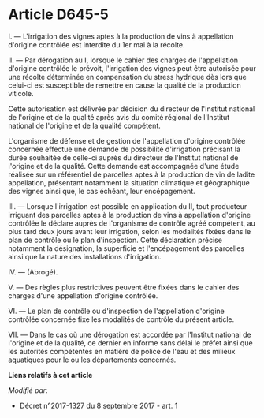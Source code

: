 # Article D645-5

I. ― L'irrigation des vignes aptes à la production de vins à appellation d'origine contrôlée est interdite du 1er mai à la
récolte.

II. ― Par dérogation au I, lorsque le cahier des charges de l'appellation d'origine contrôlée le prévoit, l'irrigation des
vignes peut être autorisée pour une récolte déterminée en compensation du stress hydrique dès lors que celui-ci est
susceptible de remettre en cause la qualité de la production viticole.

Cette autorisation est délivrée par décision du directeur de l'Institut national de l'origine et de la qualité après avis du
comité régional de l'Institut national de l'origine et de la qualité compétent.

L'organisme de défense et de gestion de l'appellation d'origine contrôlée concernée effectue une demande de possibilité
d'irrigation précisant la durée souhaitée de celle-ci auprès du directeur de l'Institut national de l'origine et de la
qualité. Cette demande est accompagnée d'une étude réalisée sur un référentiel de parcelles aptes à la production de vin de
ladite appellation, présentant notamment la situation climatique et géographique des vignes ainsi que, le cas échéant, leur
encépagement.

III. ― Lorsque l'irrigation est possible en application du II, tout producteur irriguant des parcelles aptes à la production
de vins à appellation d'origine contrôlée le déclare auprès de l'organisme de contrôle agréé compétent, au plus tard deux
jours avant leur irrigation, selon les modalités fixées dans le plan de contrôle ou le plan d'inspection. Cette déclaration
précise notamment la désignation, la superficie et l'encépagement des parcelles ainsi que la nature des installations
d'irrigation.

IV. ― (Abrogé).

V. ― Des règles plus restrictives peuvent être fixées dans le cahier des charges d'une appellation d'origine contrôlée.

VI. ― Le plan de contrôle ou d'inspection de l'appellation d'origine contrôlée concernée fixe les modalités de contrôle du
présent article.

VII. ― Dans le cas où une dérogation est accordée par l'Institut national de l'origine et de la qualité, ce dernier en
informe sans délai le préfet ainsi que les autorités compétentes en matière de police de l'eau et des milieux aquatiques pour
le ou les départements concernés.

**Liens relatifs à cet article**

_Modifié par_:

  - Décret n°2017-1327 du 8 septembre 2017 - art. 1
